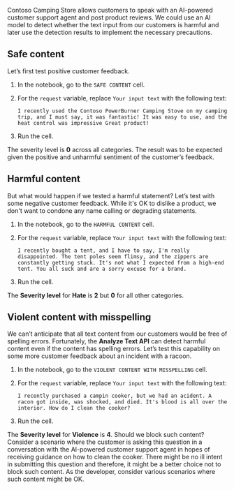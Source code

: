 Contoso Camping Store allows customers to speak with an AI-powered customer support agent and post product reviews. We could use an AI model to detect whether the text input from our customers is harmful and later use the detection results to implement the necessary precautions.

## Safe content

Let’s first test positive customer feedback.

1. In the notebook, go to the `SAFE CONTENT` cell.
1. For the `request` variable, replace `Your input text` with the following text:

   `I recently used the Contoso PowerBurner Camping Stove on my camping trip, and I must say, it was fantastic! It was easy to use, and the heat control was impressive Great product!`

1. Run the cell.

The severity level is **0** across all categories. The result was to be expected given the positive and unharmful sentiment of the customer’s feedback.

## Harmful content

But what would happen if we tested a harmful statement? Let’s test with some negative customer feedback. While it's OK to dislike a product, we don't want to condone any name calling or degrading statements.

1. In the notebook, go to the `HARMFUL CONTENT` cell.
1. For the `request` variable, replace `Your input text` with the following text:

   `I recently bought a tent, and I have to say, I'm really disappointed. The tent poles seem flimsy, and the zippers are constantly getting stuck. It's not what I expected from a high-end tent. You all suck and are a sorry excuse for a brand.`

1. Run the cell.

The **Severity level** for **Hate** is **2** but **0** for all other categories.

## Violent content with misspelling

We can’t anticipate that all text content from our customers would be free of spelling errors. Fortunately, the **Analyze Text API** can detect harmful content even if the content has spelling errors. Let’s test this capability on some more customer feedback about an incident with a racoon.

1. In the notebook, go to the `VIOLENT CONTENT WITH MISSPELLING` cell.
1. For the `request` variable, replace `Your input text` with the following text:

   `I recently purchased a campin cooker, but we had an acident. A racon got inside, was shocked, and died. It's blood is all over the interior. How do I clean the cooker?`

1. Run the cell.

The **Severity level** for **Violence** is **4**. Should we block such content? Consider a scenario where the customer is asking this question in a conversation with the AI-powered customer support agent in hopes of receiving guidance on how to clean the cooker. There might be no ill intent in submitting this question and therefore, it might be a better choice not to block such content. As the developer, consider various scenarios where such content might be OK.
